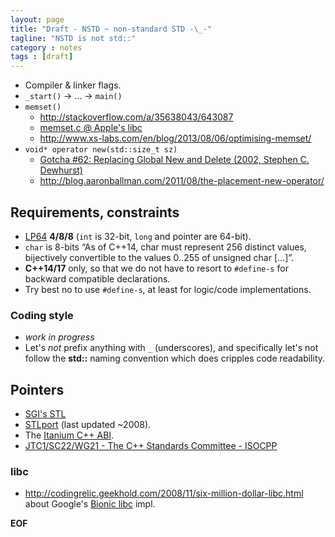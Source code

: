```yaml
---
layout: page
title: "Draft - NSTD ~ non-standard STD -\_-"
tagline: "NSTD is not std::"
category : notes
tags : [draft]
---
```


* Compiler & linker flags.
* `_start()` -> ... -> `main()`
* `memset()`
    * <http://stackoverflow.com/a/35638043/643087>
    * [memset.c @ Apple's libc](https://opensource.apple.com/source/Libc/Libc-166/string.subproj/memset.c)
    * <http://www.xs-labs.com/en/blog/2013/08/06/optimising-memset/>
* `void* operator new(std::size_t sz)`
    * [Gotcha #62:  Replacing Global New and Delete (2002, Stephen C. Dewhurst)](http://www.informit.com/articles/article.aspx?p=30642&seqNum=3)
    * <http://blog.aaronballman.com/2011/08/the-placement-new-operator/>

## Requirements, constraints

* [LP64](http://en.cppreference.com/w/cpp/language/types)
  __4/8/8__ (`int` is 32-bit, `long` and pointer are 64-bit).
* `char` is 8-bits “As of C++14, char must represent 256 distinct values, bijectively convertible to the values 0..255 of unsigned char [...]”.
* __C++14/17__ only, so that we do not have to resort to `#define-s` for backward
  compatible declarations.
* Try best no to use `#define-s`, at least for logic/code implementations.

### Coding style

* _work in progress_
* Let's _not_ prefix anything with `_` (underscores), and specifically let's not
  follow the __std::__ naming convention which does cripples code readability.

## Pointers

* [SGI's STL](http://www.sgi.com/tech/stl/download.html)
* [STLport](https://sourceforge.net/projects/stlport/) (last updated ~2008).
* The [Itanium C++ ABI](https://mentorembedded.github.io/cxx-abi/abi.html).
* [JTC1/SC22/WG21 - The C++ Standards Committee - ISOCPP](http://www.open-std.org/JTC1/SC22/WG21/)

### libc

* <http://codingrelic.geekhold.com/2008/11/six-million-dollar-libc.html>
  about Google's [Bionic libc](https://github.com/android/platform_bionic) impl.

__EOF__
